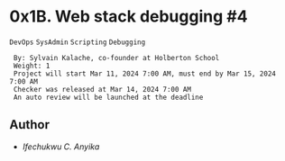 # 0x1B. Web stack debugging #4
  `DevOps` `SysAdmin` `Scripting` `Debugging`
```
 By: Sylvain Kalache, co-founder at Holberton School
 Weight: 1
 Project will start Mar 11, 2024 7:00 AM, must end by Mar 15, 2024 7:00 AM
 Checker was released at Mar 14, 2024 7:00 AM
 An auto review will be launched at the deadline
```

## Author
* _Ifechukwu C. Anyika_
